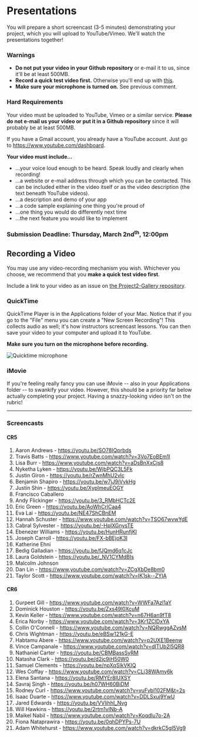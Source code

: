 # Presentations

You will prepare a short screencast (3-5 minutes) demonstrating your project, which you will upload to YouTube/Vimeo. We'll watch the presentations together!

### Warnings

- **Do not put your video in your Github repository** or e-mail it to us, since it'll be at least 500MB.
- **Record a quick test video first.** Otherwise you'll end up with [this](https://www.youtube.com/watch?v=dCukspxmNDs).
- **Make sure your microphone is turned on.** See previous comment.

### Hard Requirements

Your video must be uploaded to YouTube, Vimeo or a similar service. **Please do not e-mail us your video or put it in a Github repository** since it will probably be at least 500MB.

If you have a Gmail account, you already have a YouTube account. Just go to https://www.youtube.com/dashboard.

**Your video must include...**

- ...your voice loud enough to be heard. Speak loudly and clearly when recording!
- ...a website or e-mail address through which you can be contacted. This can be included either in the video itself or as the video description (the text beneath YouTube videos).
- ...a description and demo of your app
- ...a code sample explaining one thing you're proud of
- ...one thing you would do differently next time
- ...the next feature you would like to implement

### Submission Deadline: Thursday, March 2nd<sup>th</sup>, 12:00pm


## Recording a Video

You may use any video-recording mechanism you wish. Whichever you choose, we recommend that you **make a quick test video first**.

Include a link to your video as an issue on [the Project2-Gallery repository](https://github.com/ga-dc/project2-gallery).

### QuickTime

QuickTime Player is in the Applications folder of your Mac. Notice that if you go to the "File" menu you can create a "New Screen Recording"! This collects audio as well; it's how instructors screencast lessons. You can then save your video to your computer and upload it to YouTube.

**Make sure you turn on the microphone before recording.**

![Quicktime microphone](http://i.imgur.com/SBfletl.jpg)

### iMovie

If you're feeling really fancy you can use iMovie -- also in your Applications folder -- to swankify your video. However, this should be a priority far below actually completing your project. Having a snazzy-looking video isn't on the rubric!

-------------

### Screencasts

#### CR5

1. Aaron Andrews - https://youtu.be/SO78IQprbds
2. Travis Batts - https://www.youtube.com/watch?v=3Vo7EoBEm1I
3. Lisa Burr - https://www.youtube.com/watch?v=aDsBnXxCjs8
4. Nyketha Lyken - https://youtu.be/WjbPQC3L5Fk
5. Justin Giron - https://youtu.be/rZwnMhU2vlc
6. Benjamin Shapiro - https://youtu.be/w7jJ9iVvkHg
7. Justin Shin - https://youtu.be/XyplmeuEOGY
8. Francisco Caballero
9. Andy Flickinger - https://youtu.be/3_RMbHCTc2E
10. Eric Green - https://youtu.be/AoWhCrlCaa4
11. Eva Lai - https://youtu.be/NE47ShCBnEM
12. Hannah Schuster - https://www.youtube.com/watch?v=TSO67wvwYdE
13. Cabral Sylvester - https://youtu.be/-HplXGnysTE
14. Ebenezer Williams - https://youtu.be/HunHRunfjKI
15. Joseph Carroll - https://youtu.be/FX-bBEjoK3I
16. Katherine Ehni
17. Bedig Galladian - https://youtu.be/fJQmd6q1cJc
18. Laura Goldstein - https://youtu.be/_NV1CYMdBIs
19. Malcolm Johnson
20. Dan Lin - https://www.youtube.com/watch?v=ZCgXbDe8bm0
21. Taylor Scott - https://www.youtube.com/watch?v=IK1sk--ZYIA

#### CR6

1. Gurpeet Gill - https://www.youtube.com/watch?v=WWFa7Azl1aY
2. Dominick Houston - https://youtu.be/Zxs49l0XcuM
3. Kevin Keller - https://www.youtube.com/watch?v=n67H6an9fT8
4. Erica Norby - https://www.youtube.com/watch?v=3Kr1ZClDxYA
5. Collin O'Connell - https://www.youtube.com/watch?v=NQRwggAZvsM
6. Chris Wightman - https://youtu.be/eBSw121kG-E
7. Habtamu Abere - https://www.youtube.com/watch?v=p2UXE1Beenw
8. Vince Campanale - https://www.youtube.com/watch?v=dITUb2l5QR8
9. Nathaniel Carter - https://youtu.be/CBMBassSyRM
10. Natasha Clark - https://youtu.be/d2jc9iH50W0
11. Samuel Clements - https://youtu.be/npXqSIkVKIQ
12. Wes Coffay - https://www.youtube.com/watch?v=CLj38WAmy6k
13. Elena Santana - https://youtu.be/RMYEr8lUXSY
14. Savraj Singh - https://youtu.be/h07WH60BiDM
15. Rodney Curl - https://www.youtube.com/watch?v=vuFybl102FM&t=2s
16. Isaac Duarte - https://www.youtube.com/watch?v=DDLSxuj9YwU
17. Jared Edwards - https://youtu.be/VVlihhI_Nvg
18. Will Hawkins - https://youtu.be/2rtm1vINb-A
19. Maikel Nabil - https://www.youtube.com/watch?v=Koqdlu7o-2A
20. Fiona Nataprawira - https://youtu.be/0qhDPYPs-7U
21. Adam Whitehurst - https://www.youtube.com/watch?v=dkrkC5gI5Vg9
